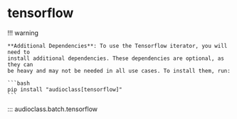 # tensorflow

!!! warning

    **Additional Dependencies**: To use the Tensorflow iterator, you will need to
    install additional dependencies. These dependencies are optional, as they can
    be heavy and may not be needed in all use cases. To install them, run:

    ```bash
    pip install "audioclass[tensorflow]"
    ```


::: audioclass.batch.tensorflow
